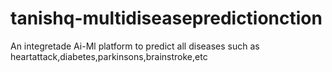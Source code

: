# tanishq-multidiseasepredictionction
An integretade Ai-Ml platform  to predict all diseases such as heartattack,diabetes,parkinsons,brainstroke,etc
